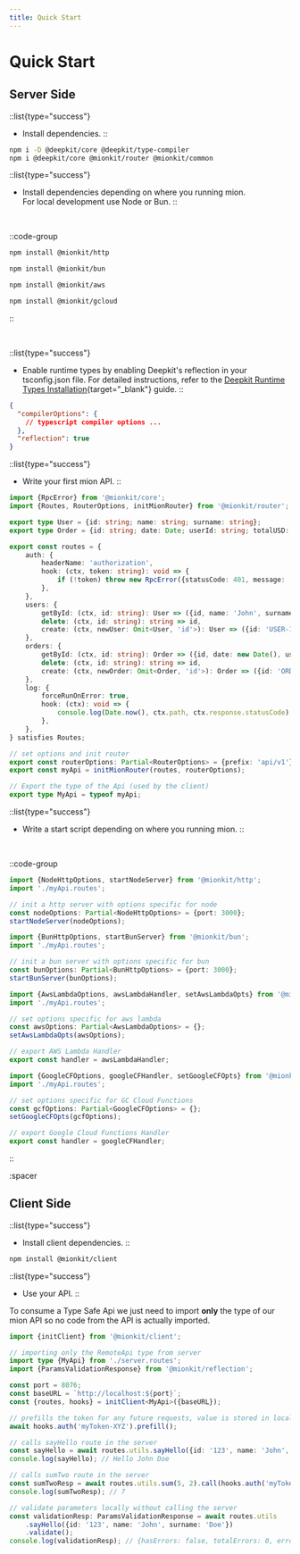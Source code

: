 ```yaml
---
title: Quick Start
---
```


# Quick Start

## Server Side


::list{type="success"}
- Install dependencies.
::

```bash
npm i -D @deepkit/core @deepkit/type-compiler
npm i @deepkit/core @mionkit/router @mionkit/common
```

::list{type="success"}
- Install dependencies depending on where you running mion.<br>For local development use Node or Bun.
::

<br>

::code-group
```bash [Node]
npm install @mionkit/http
```

```bash [Bun]
npm install @mionkit/bun
```

```bash [AWS Lambda]
npm install @mionkit/aws
```

```bash [Google Cloud Functions]
npm install @mionkit/gcloud
```
::

<br>

::list{type="success"}
- Enable runtime types by enabling Deepkit's reflection in your tsconfig.json file. For detailed instructions, refer to the [Deepkit Runtime Types Installation](https://docs.deepkit.io/english/runtime-types.html#runtime-types-installation){target="_blank"} guide.
::

```json [tsconfig.json]
{
  "compilerOptions": {
    // typescript compiler options ...
  },
  "reflection": true
}
```

::list{type="success"}
- Write your first mion API.
::


<!-- embedme ../../../packages/quick-start/src/myApi.routes.ts -->
```ts [myApi.routes.ts]
import {RpcError} from '@mionkit/core';
import {Routes, RouterOptions, initMionRouter} from '@mionkit/router';

export type User = {id: string; name: string; surname: string};
export type Order = {id: string; date: Date; userId: string; totalUSD: number};

export const routes = {
    auth: {
        headerName: 'authorization',
        hook: (ctx, token: string): void => {
            if (!token) throw new RpcError({statusCode: 401, message: 'Not Authorized', name: ' Not Authorized'});
        },
    },
    users: {
        getById: (ctx, id: string): User => ({id, name: 'John', surname: 'Smith'}),
        delete: (ctx, id: string): string => id,
        create: (ctx, newUser: Omit<User, 'id'>): User => ({id: 'USER-123', ...newUser}),
    },
    orders: {
        getById: (ctx, id: string): Order => ({id, date: new Date(), userId: 'USER-123', totalUSD: 120}),
        delete: (ctx, id: string): string => id,
        create: (ctx, newOrder: Omit<Order, 'id'>): Order => ({id: 'ORDER-123', ...newOrder}),
    },
    log: {
        forceRunOnError: true,
        hook: (ctx): void => {
            console.log(Date.now(), ctx.path, ctx.response.statusCode);
        },
    },
} satisfies Routes;

// set options and init router
export const routerOptions: Partial<RouterOptions> = {prefix: 'api/v1'};
export const myApi = initMionRouter(routes, routerOptions);

// Export the type of the Api (used by the client)
export type MyApi = typeof myApi;

```

::list{type="success"}
- Write a start script depending on where you running mion.
::

<br>

::code-group


<!-- embedme ../../../packages/quick-start/src/serve-node.ts -->
```ts [Node]
import {NodeHttpOptions, startNodeServer} from '@mionkit/http';
import './myApi.routes';

// init a http server with options specific for node
const nodeOptions: Partial<NodeHttpOptions> = {port: 3000};
startNodeServer(nodeOptions);

```

<!-- embedme ../../../packages/quick-start/src/serve-bun.ts -->
```ts [Bun]
import {BunHttpOptions, startBunServer} from '@mionkit/bun';
import './myApi.routes';

// init a bun server with options specific for bun
const bunOptions: Partial<BunHttpOptions> = {port: 3000};
startBunServer(bunOptions);

```

<!-- embedme ../../../packages/quick-start/src/serve-aws-lambda.ts -->
```ts [AWS Lambda]
import {AwsLambdaOptions, awsLambdaHandler, setAwsLambdaOpts} from '@mionkit/aws';
import './myApi.routes';

// set options specific for aws lambda
const awsOptions: Partial<AwsLambdaOptions> = {};
setAwsLambdaOpts(awsOptions);

// export AWS Lambda Handler
export const handler = awsLambdaHandler;

```

<!-- embedme ../../../packages/quick-start/src/serve-google-cf.ts -->
```ts [Google Cloud Functions]
import {GoogleCFOptions, googleCFHandler, setGoogleCFOpts} from '@mionkit/gcloud';
import './myApi.routes';

// set options specific for GC Cloud Functions
const gcfOptions: Partial<GoogleCFOptions> = {};
setGoogleCFOpts(gcfOptions);

// export Google Cloud Functions Handler
export const handler = googleCFHandler;

```
::


:spacer

## Client Side


::list{type="success"}
- Install client dependencies.
::


```bash
npm install @mionkit/client
```

::list{type="success"}
- Use your API.
::

To consume a Type Safe Api we just need to import **only** the type of our mion API so no code from the API is actually imported.

<!-- embedme ../../../packages/client/examples/client.ts -->

```ts
import {initClient} from '@mionkit/client';

// importing only the RemoteApi type from server
import type {MyApi} from './server.routes';
import {ParamsValidationResponse} from '@mionkit/reflection';

const port = 8076;
const baseURL = `http://localhost:${port}`;
const {routes, hooks} = initClient<MyApi>({baseURL});

// prefills the token for any future requests, value is stored in localStorage
await hooks.auth('myToken-XYZ').prefill();

// calls sayHello route in the server
const sayHello = await routes.utils.sayHello({id: '123', name: 'John', surname: 'Doe'}).call();
console.log(sayHello); // Hello John Doe

// calls sumTwo route in the server
const sumTwoResp = await routes.utils.sum(5, 2).call(hooks.auth('myToken-XYZ'));
console.log(sumTwoResp); // 7

// validate parameters locally without calling the server
const validationResp: ParamsValidationResponse = await routes.utils
    .sayHello({id: '123', name: 'John', surname: 'Doe'})
    .validate();
console.log(validationResp); // {hasErrors: false, totalErrors: 0, errors: []}

```
